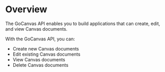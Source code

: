 # Overview

The GoCanvas API enables you to build applications that can create, edit, and view Canvas documents.

With the GoCanvas API, you can:

- Create new Canvas documents
- Edit existing Canvas documents
- View Canvas documents
- Delete Canvas documents

